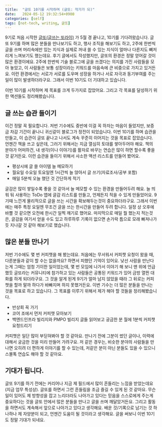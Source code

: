 ```yaml
---
title:  "글또 10기를 시작하며 (글또: 작가가 되)"
date:   2024-05-12 19:32:54+0900
categories: [self]
tags: [not-tech, writing, 글또]
---
```


9기로 처음 시작한 [글또(글쓰는 또라이)](https://geultto.github.io) 가 5월 경 끝나고, 10기를 기다려왔습니다. 글또 9기를 하며 많은 분들을 만나보기도 하고, 행사 조직을 해보기도 하고, 2주에 한번씩 글을 쓰며 머리속에만 있는 지식과 실제로 꺼내 쓸 수 있는 지식이 얼마나 다른지도 뼈저리게 느껴보기도 했는데요. 후기 글에서도 작성했지만, 글또의 환경은 정말 얻어갈 것이 많은 환경이에요. 2주에 한번씩 기술 블로그에 글을 쓰겠다는 의지를 가진 사람들을 모아 놓았고, 이 사람들은 보통 성장이라는 키워드를 마음속에 큰 비중으로 가지고 있거든요. 이런 환경에서는 서로가 서로를 도우며 성장을 하거나 서로 자극과 동기부여를 주는 일이 많이 발생하더라구요. 그래서 이번 10기도 더 기대하고 있습니다.

이번 10기를 시작하며 제 목표를 크게 두가지로 잡았어요. 그리고 각 목표를 달성하기 위한 액션들도 정리해봤습니다.

## 글 쓰는 습관 들이기

이건 정말 꼭 필요합니다. 저번 기수에도 중반에 이걸 꼭 하자는 마음이 들었지만, 보증금 차감 기간이 끝나니 귀신같이 블로그가 정전이 되었습니다. 이번 10기를 하며 습관을 만들고, 이 습관이 글또 끝나고 나서도 계속 꾸준히 이어지는 것을 목표로 잡았습니다. 언젠간 책을 쓰고 싶은데, 그러기 위해서는 지금 열심히 토대를 쌓아두어야 해요. 책의 분야가 어떠하건, 내 생각(이나 이야기)를 활자로 바꾸는 연습은 많이 하면 할수록 좋을 것 같거든요. 이런 습관을 들이기 위해서 사소한 액션 리스트를 만들어 봤어요.

- 평상시에 글 쓸 아이템 늘 메모하기
- 월요일 수요일 토요일엔 1시간씩 늘 앉아서 글 쓰기(자료조사/공부 포함)
- 매일 5분씩 오늘 했던 것 간단하게 적기

글감은 많이 쌓일수록 좋을 것 같아서 늘 메모할 수 있는 환경을 만들어두려 해요. 늘 띄워 둬 사용하는 ToDo 앱에 글감 리스트를 만들고, 언제든지 적을 수 있게 만들었어요. 9기때 느낀게 물리적으로 글을 쓰는 시간을 확보해두는것이 중요하더라구요. 그래서 이번에는 매주 특정 요일엔 무조건 글을 쓰는 한시간을 만들어 두려 합니다. 일정 상 오후에 바쁠 것 같으면 오전에 한시간 일찍 깨기로 했어요. 마지막으로 매일 뭘 했는지 적는것은, 글감을 여기서 얻을 수도 있고 하루하루 기록이 없으면 손가락 틈으로 모래 빠져나가듯 지나갈 것 같아 해보기로 했습니다.

## 많은 분들 만나기

저번 기수에도 몇 번 커피챗을 해 봤는데요. 처음에는 무서워서 커피챗 요청이 왔을 때, 다른분들과 같이 할 수는 없을까요? 하면서 피했던 기억이 있어요. 낮선 사람을 만난다는게 그때는 엄청 기이한 일이었는데, 몇 번 모임에 나가서 이야기 해 보니 맨 위에 언급했듯 글또라는 커뮤니티에 참가하고 있는 사람들은 공통된 키워드가 있어 금방 열띈 대화를 하게 되더라구요. 그 것을 알게 된게 9기가 얼마 남지 않았을 때라 그 뒤로는 커피챗을 할까 말까 하다가 바빠지며 하지 못했거든요. 이번 기수는 더 많은 분들을 만나는 것을 목표로 하고 있습니다. 그 목표를 이루기 위해서 제가 해야 할 것들을 정리해봤습니다.

- 반상회 꼭 가기
- 코어 조에서 먼저 커피챗 모아보기
- 백엔드인프라 빌리지와 PMPO 빌리지 글들 읽어보고 궁금한 분 월에 1분씩 커피챗 요청드리기

커피챗은 일단 많이 부딛혀봐야 할 것 같아요. 만나기 전에 그분이 썼던 글이나, 이력에 대해서 궁금한 것을 미리 만들어 가려구요. 저 같은 경우는, 비슷한 분야의 사람들을 만나면 오히려 더 편하게 이야기를 할 수 있는데, 저같은 분이 아닌 분들도 있을 수 있으니 스몰톡 연습도 해야 할 것 같아요. 

## 기대가 됩니다.

글또 9기를 하기 전에는 커리어나 지금 제 필드에서 많이 흔들리는 느낌을 받았는데요(지금 업무 특성상). 글또를 하면서 그런 흔들림을 조금 즐길 수 있게 된 것 같아요. 무슨 일이 있어도 제 방향성을 잡고 느리더라도 나아가고 있다는 믿음을 스스로에게 주는게 중요하다는 것을 글또 안에서 많은 분들을 만나고 글을 쓰며 깨달았거든요. 그리고 활동을 하면서도 계속해서 앞으로 나아가고 있다고 생각해요. 배운 것/기록으로 남기는 것 하나하나 제 자양분이 되고, 언젠간 도움이 될 것이라고 생각해요. 글을 써보니 이번 10기도 정말 기대가 되네요.